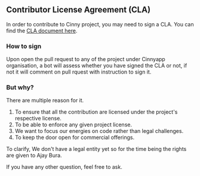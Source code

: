 ## Contributor License Agreement (CLA)
In order to contribute to Cinny project, you may need to sign a CLA. 
You can find the [CLA document here](https://github.com/cinnyapp/cla/blob/main/cla.md).

### How to sign
Upon open the pull request to any of the project under Cinnyapp organisation, a bot
will assess whether you have signed the CLA or not, if not it will comment on pull rquest
with instruction to sign it.

### But why?
There are multiple reason for it.
1. To ensure that all the contribution are licensed under the project's respective license.
2. To be able to enforce any given project license.
3. We want to focus our energies on code rather than legal challenges.
4. To keep the door open for commercial offerings.

To clarify, We don't have a legal entity yet so for the time being the rights are given to Ajay Bura.

If you have any other question, feel free to ask.
